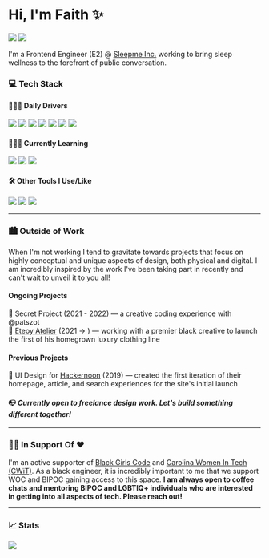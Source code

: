 # Hi, I'm Faith ✨

<a href="https://www.linkedin.com/in/faithcwalker/"><img src="https://img.shields.io/badge/LinkedIn-0077B5?style=for-the-badge&logo=linkedin&logoColor=white" /></a>
<a href="mailto:faithcorinne@gmail.com"><img src="https://img.shields.io/badge/Gmail-D14836?style=for-the-badge&logo=gmail&logoColor=white"/></a>

I'm a Frontend Engineer (E2) @ [Sleepme Inc.](https://sleep.me/) working to bring sleep wellness to the forefront of public conversation. 

### 💻 Tech Stack
#### 👩🏾‍💻 Daily Drivers
<img src="https://img.shields.io/badge/JavaScript-F7DF1E?style=for-the-badge&logo=javascript&logoColor=black" /> <img src="https://img.shields.io/badge/TypeScript-007ACC?style=for-the-badge&logo=typescript&logoColor=white" /> <img src="https://img.shields.io/badge/HTML5-E34F26?style=for-the-badge&logo=html5&logoColor=white" /> <img src="https://img.shields.io/badge/Sass-CC6699?style=for-the-badge&logo=sass&logoColor=white" /> <img src="https://img.shields.io/badge/Vue.js-35495E?style=for-the-badge&logo=vue.js&logoColor=4FC08D" /> <img src="https://img.shields.io/badge/Nuxt.js-00DC82?style=for-the-badge&logo=nuxt.js&logoColor=35495E" /> <img src="https://img.shields.io/badge/Tailwind_CSS-38B2AC?style=for-the-badge&logo=tailwind-css&logoColor=white" />

#### 👩🏽‍🏫 Currently Learning
 <img src="https://img.shields.io/badge/Amazon_AWS-232F3E?style=for-the-badge&logo=amazon-aws&logoColor=white" /> <img src="https://img.shields.io/badge/Microsoft_Azure-0089D6?style=for-the-badge&logo=microsoft-azure&logoColor=white" /> <img src="https://img.shields.io/badge/Node.js-43853D?style=for-the-badge&logo=node.js&logoColor=white" />
 
 #### 🛠 Other Tools I Use/Like
 <img src="https://img.shields.io/badge/Invision-FF3366?style=for-the-badge&logo=invision&logoColor=white" /> <img src="https://img.shields.io/badge/Figma-F24E1E?style=for-the-badge&logo=figma&logoColor=white" /> <img src="https://img.shields.io/badge/Basecamp-1D2D35?style=for-the-badge&logo=basecamp&logoColor=white" />

---------

### 🏙 Outside of Work

When I'm not working I tend to gravitate towards projects that focus on highly conceptual and unique aspects of design, both physical and digital. I am incredibly inspired by the work I've been taking part in recently and can't wait to unveil it to you all!

#### Ongoing Projects
👀 Secret Project (2021 - 2022) — a creative coding experience with @patszot <br>
🎨 [Eteoy Atelier](https://www.eteoy.com/) (2021 → ) — working with a premier black creative to launch the first of his homegrown luxury clothing line

#### Previous Projects
🎨 UI Design for [Hackernoon](https://hackernoon.com/) (2019) — created the first iteration of their homepage, article, and search experiences for the site's initial launch <br>

#### 📭 *Currently open to freelance design work. Let's build something different together!*

---------

### ✊🏽 In Support Of ❤️

I'm an active supporter of [Black Girls Code](https://www.blackgirlscode.com/) and [Carolina Women In Tech (CWiT)](https://carolinawomenintech.org/). As a black engineer, it is incredibly important to me that we support WOC and BIPOC gaining access to this space. **I am always open to coffee chats and mentoring BIPOC and LGBTIQ+ individuals who are interested in getting into all aspects of tech. Please reach out!**

---------
### 📈 Stats
<a href="https://github.com/faithcorinne/github-readme-stats">
  <img align="left" src="https://github-readme-stats.vercel.app/api?username=faithcorinne&count_private=true&show_icons=true&theme=buefy" />
</a>

<!--
**faithcorinne/faithcorinne** is a ✨ _special_ ✨ repository because its `README.md` (this file) appears on your GitHub profile.

Here are some ideas to get you started:

- 🔭 I’m currently working on ...
- 🌱 I’m currently learning ...
- 👯 I’m looking to collaborate on ...
- 🤔 I’m looking for help with ...
- 💬 Ask me about ...
- 📫 How to reach me: ...
- 😄 Pronouns: ...
- ⚡ Fun fact: ...
-->
